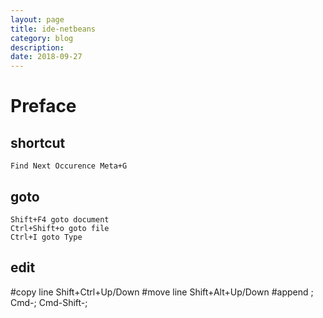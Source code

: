 ```yaml
---
layout: page
title: ide-netbeans
category: blog
description: 
date: 2018-09-27
---
```

# Preface
## shortcut
	Find Next Occurence	Meta+G
## goto
	Shift+F4 goto document
	Ctrl+Shift+o goto file
	Ctrl+I goto Type

## edit
  #copy line
	Shift+Ctrl+Up/Down
  #move line
	Shift+Alt+Up/Down
  #append ;
  Cmd-; 
  Cmd-Shift-;